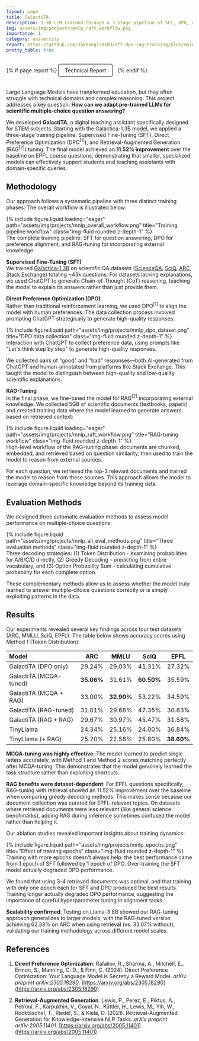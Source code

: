 ```yaml
---
layout: page
title: GalactiTA
description: 1.3B LLM trained through a 3-stage pipeline of SFT, DPO, and RAG-tuning on scientific datasets.
img: assets/img/projects/mnlp_raft_workflow.png
importance: 1
category: university
report: https://github.com/Jakhongir0103/sft-dpo-rag-training/blob/main/pdfs/report.pdf
pretty_table: true
---
```


<!-- Project Links/Buttons -->
<div class="links" style="margin-bottom: 2rem;">
  {% if page.report %}
    <a href="{{ page.report }}" class="btn btn-primary btn-sm" role="button" target="_blank" style="background-color: white !important; border: 1px solid black !important; color: black !important; padding: 8px 16px; border-radius: 4px; text-decoration: none; display: inline-block; margin-right: 10px; box-shadow: 0 2px 4px rgba(0,0,0,0.1);">
      <i class="fas fa-file-pdf"></i> Technical Report
    </a>
  {% endif %}
</div>

Large Language Models have transformed education, but they often struggle with technical domains and complex reasoning. This project addresses a key question: **How can we adapt pre-trained LLMs for scientific multiple-choice question answering?** 

We developed **GalactiTA**, a digital teaching assistant specifically designed for STEM subjects. Starting with the Galactica-1.3B model, we applied a three-stage training pipeline: Supervised Fine-Tuning (SFT), Direct Preference Optimization (DPO$^{[1]}$), and Retrieval-Augmented Generation (RAG$^{[2]}$) tuning. The final model achieved an **11.52% improvement** over the baseline on EPFL course questions, demonstrating that smaller, specialized models can effectively support students and teaching assistants with domain-specific queries.

## Methodology

Our approach follows a systematic pipeline with three distinct training phases. The overall workflow is illustrated below:

<div class="row">
    <div class="col-sm mt-3 mt-md-0">
        {% include figure.liquid loading="eager" path="assets/img/projects/mnlp_overall_workflow.png" title="Training pipeline workflow" class="img-fluid rounded z-depth-1" %}
    </div>
</div>
<div class="caption">
    The complete training pipeline: SFT for question answering, DPO for preference alignment, and RAG-tuning for incorporating external knowledge.
</div>

**Supervised Fine-Tuning (SFT)**  
We trained [Galactica-1.3B](https://huggingface.co/facebook/galactica-1.3b) on scientific QA datasets ([ScienceQA](https://scienceqa.github.io/), [SciQ](https://huggingface.co/datasets/allenai/sciq), [ARC](https://huggingface.co/datasets/allenai/ai2_arc), [Stack Exchange](https://huggingface.co/datasets/HuggingFaceH4/stack-exchange-preferences)) totaling ~43k questions. For datasets lacking explanations, we used ChatGPT to generate Chain-of-Thought (CoT) reasoning, teaching the model to explain its answers rather than just provide them.

**Direct Preference Optimization (DPO)**  
Rather than traditional reinforcement learning, we used DPO$^{[1]}$ to align the model with human preferences. The data collection process involved prompting ChatGPT strategically to generate high-quality responses:

<div class="row justify-content-sm-center">
    <div class="col-sm-6 mt-3 mt-md-0">
        {% include figure.liquid path="assets/img/projects/mnlp_dpo_dataset.png" title="DPO data collection" class="img-fluid rounded z-depth-1" %}
    </div>
</div>
<div class="caption">
    Interaction with ChatGPT to collect preference data, using prompts like "Let's think step by step" to generate high-quality responses.
</div>

We collected pairs of "good" and "bad" responses—both AI-generated from ChatGPT and human-annotated from platforms like Stack Exchange. This taught the model to distinguish between high-quality and low-quality scientific explanations.

**RAG-Tuning**  
In the final phase, we fine-tuned the model for RAG$^{[2]}$ incorporating external knowledge. We collected 5GB of scientific documents (textbooks, papers) and created training data where the model learned to generate answers based on retrieved context:

<div class="row">
    <div class="col-sm mt-3 mt-md-0">
        {% include figure.liquid loading="eager" path="assets/img/projects/mnlp_raft_workflow.png" title="RAG-tuning workflow" class="img-fluid rounded z-depth-1" %}
    </div>
</div>
<div class="caption">
    High-level workflow of the RAG-tuning phase: documents are chunked, embedded, and retrieved based on question similarity, then used to train the model to reason from external sources.
</div>

For each question, we retrieved the top-3 relevant documents and trained the model to reason from these sources. This approach allows the model to leverage domain-specific knowledge beyond its training data.

## Evaluation Methods

We designed three automatic evaluation methods to assess model performance on multiple-choice questions:

<div class="row justify-content-sm-center">
    <div class="col-sm-8 mt-3 mt-md-0">
        {% include figure.liquid path="assets/img/projects/mnlp_all_eval_methods.png" title="Three evaluation methods" class="img-fluid rounded z-depth-1" %}
    </div>
</div>
<div class="caption">
    Three decoding strategies: (1) Token Distribution - examining probabilities for A/B/C/D directly, (2) Greedy Decoding - predicting from entire vocabulary, and (3) Option Probability Sum - calculating cumulative probability for each complete option.
</div>

These complementary methods allow us to assess whether the model truly learned to answer multiple-choice questions correctly or is simply exploiting patterns in the data.

## Results

Our experiments revealed several key findings across four test datasets (ARC, MMLU, SciQ, EPFL). The table below shows accuracy scores using Method 1 (Token Distribution):

| Model | ARC | MMLU | SciQ | EPFL |
|:-------|:-----:|:------:|:------:|:------:|
| GalactiTA (DPO only) | 29.24% | 29.03% | 41.31% | 27.32% |
| GalactiTA (MCQA-tuned) | **35.06%** | 31.61% | **60.50%** | 35.59% |
| GalactiTA (MCQA + RAG) | 33.00% | **32.90%** | 53.22% | 34.59% |
| GalactiTA (RAG-tuned) | 31.01% | 29.68% | 47.35% | 30.83% |
| GalactiTA (RAG + RAG) | 29.67% | 30.97% | 45.47% | 31.58% |
| TinyLlama | 24.34% | 25.16% | 24.00% | 36.84% |
| TinyLlama (+ RAG) | 25.20% | 22.58% | 25.80% | **38.60%** |

**MCQA-tuning was highly effective**: The model learned to predict single letters accurately, with Method 1 and Method 2 scores matching perfectly after MCQA-tuning. This demonstrates that the model genuinely learned the task structure rather than exploiting shortcuts.

**RAG benefits were dataset-dependent**: For EPFL questions specifically, RAG-tuning with retrieval showed an 11.52% improvement over the baseline when comparing greedy decoding methods. This makes sense because our document collection was curated for EPFL-relevant topics. On datasets where retrieved documents were less relevant (like general science benchmarks), adding RAG during inference sometimes confused the model rather than helping it.

Our ablation studies revealed important insights about training dynamics:

<div class="row justify-content-sm-center">
    <div class="col-sm-6 mt-3 mt-md-0">
        {% include figure.liquid path="assets/img/projects/mnlp_epochs.png" title="Effect of training epochs" class="img-fluid rounded z-depth-1" %}
    </div>
</div>
<div class="caption">
    Training with more epochs doesn't always help: the best performance came from 1 epoch of SFT followed by 1 epoch of DPO. Over-training the SFT model actually degraded DPO performance.
</div>

We found that using 3-4 retrieved documents was optimal, and that training with only one epoch each for SFT and DPO produced the best results. Training longer actually degraded DPO performance, suggesting the importance of careful hyperparameter tuning in alignment tasks.

**Scalability confirmed**: Testing on Llama-3 8B showed our RAG-tuning approach generalizes to larger models, with the RAG-tuned version achieving 62.38% on ARC when using retrieval (vs. 33.07% without), validating our training methodology across different model scales.

## References

1. **Direct Preference Optimization**: Rafailov, R., Sharma, A., Mitchell, E., Ermon, S., Manning, C. D., & Finn, C. (2024). Direct Preference Optimization: Your Language Model is Secretly a Reward Model. *arXiv preprint arXiv:2305.18290*. [https://arxiv.org/abs/2305.18290](https://arxiv.org/abs/2305.18290)

2. **Retrieval-Augmented Generation**: Lewis, P., Perez, E., Piktus, A., Petroni, F., Karpukhin, V., Goyal, N., Küttler, H., Lewis, M., Yih, W., Rocktäschel, T., Riedel, S., & Kiela, D. (2021). Retrieval-Augmented Generation for Knowledge-Intensive NLP Tasks. *arXiv preprint arXiv:2005.11401*. [https://arxiv.org/abs/2005.11401](https://arxiv.org/abs/2005.11401)